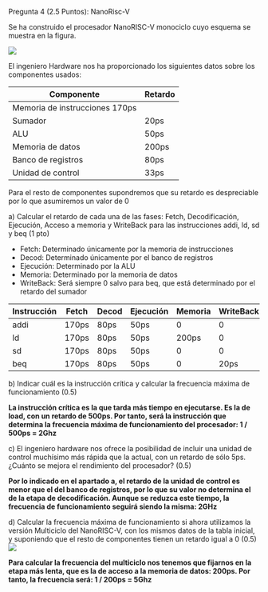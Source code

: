 Pregunta 4 (2.5 Puntos): NanoRisc-V

Se ha construido el procesador NanoRISC-V monociclo cuyo esquema se muestra en la figura. 

![](https://github.com/yolandalillo/2021-2022-ASAII/blob/main/Ejercicios%20de%20examen/GISAM%2021-01-2021/Examen%20teor%C3%ADa/monociclo.png)

El ingeniero Hardware nos ha proporcionado los siguientes datos sobre los componentes usados:

|Componente|	Retardo|
|-|-|
|Memoria de instrucciones	170ps|
|Sumador	|20ps|
|ALU	|50ps|
|Memoria de datos	|200ps|
|Banco de registros	|80ps|
|Unidad de control	|33ps|

Para el resto de componentes supondremos que su retardo es despreciable por lo que asumiremos un valor de 0

a) Calcular el retardo de cada una de las fases: Fetch, Decodificación, Ejecución, Acceso a memoria y WriteBack para las instrucciones addi, ld, sd y beq (1 pto)

* Fetch: Determinado únicamente por la memoria de instrucciones
* Decod: Determinado únicamente por el banco de registros
* Ejecución: Determinado por la ALU
* Memoria: Determinado por la memoria de datos
* WriteBack: Será siempre 0 salvo para beq, que está determinado por el retardo del sumador

|Instrucción|	Fetch|	Decod|	Ejecución|	Memoria|	WriteBack|Total|
|-|-|-|-|-|-|-|
|addi|170ps|80ps|50ps|0|0|300ps|
|ld|170ps|80ps|50ps|200ps|0|500ps|
|sd|170ps|80ps|50ps|0|0|300ps|
|beq|170ps|80ps|50ps|0|20ps|320ps|
				
b) Indicar cuál es la instrucción crítica y calcular la frecuencia máxima de funcionamiento (0.5)

**La instrucción crítica es la que tarda más tiempo en ejecutarse. Es la de load, con un retardo de 500ps. Por tanto, será la instrucción que determina 
la frecuencia máxima de funcionamiento del procesador: 1 / 500ps = 2Ghz**

c) El ingeniero hardware nos ofrece la posibilidad de incluir una unidad de control muchísimo más rápida que la actual, con un retardo de sólo 5ps. 
¿Cuánto se mejora el rendimiento del procesador? (0.5)

**Por lo indicado en el apartado a, el retardo de la unidad de control es menor que el del banco de registros, por lo que su valor no determina el de la etapa 
de decodificación. Aunque se reduzca este tiempo, la frecuencia de funcionamiento seguirá siendo la misma: 2GHz**

d) Calcular la frecuencia máxima de funcionamiento si ahora utilizamos la versión Multiciclo del NanoRISC-V, con los mismos datos de la tabla inicial, y 
suponiendo que el resto de componentes tienen un retardo igual a 0 (0.5)
![](https://github.com/yolandalillo/2021-2022-ASAII/blob/main/Ejercicios%20de%20examen/GISAM%2021-01-2021/Examen%20teor%C3%ADa/multiciclo.png)

**Para calcular la frecuencia del multiciclo nos tenemos que fijarnos en la etapa más lenta, que es la de acceso a la memoria de datos: 200ps. Por tanto, 
la frecuencia será: 1 / 200ps = 5Ghz**
